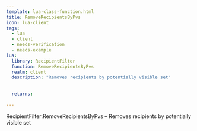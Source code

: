 ```yaml
---
template: lua-class-function.html
title: RemoveRecipientsByPvs
icon: lua-client
tags:
  - lua
  - client
  - needs-verification
  - needs-example
lua:
  library: RecipientFilter
  function: RemoveRecipientsByPvs
  realm: client
  description: "Removes recipients by potentially visible set"
  
  
  returns:
    
---
```


<div class="lua__search__keywords">
RecipientFilter:RemoveRecipientsByPvs &#x2013; Removes recipients by potentially visible set
</div>
